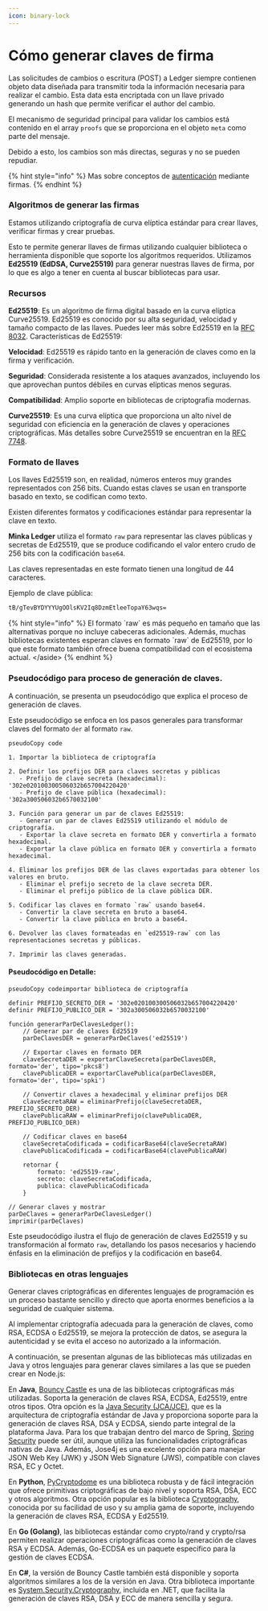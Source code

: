 ```yaml
---
icon: binary-lock
---
```


# Cómo generar claves de firma

Las solicitudes de cambios o escritura (POST) a Ledger siempre contienen objeto data diseñada para transmitir toda la información necesaria para realizar el cambio. Esta data esta encriptada con un llave privado generando un hash que permite verificar el author del cambio.&#x20;

El mecanismo de seguridad principal para validar los cambios está contenido en el array `proofs` que se proporciona en el objeto `meta` como parte del mensaje.&#x20;

Debido a esto, los cambios son más directas, seguras y no se pueden repudiar.&#x20;

{% hint style="info" %}
Mas sobre conceptos de [autenticación](../explicaciones/sobre-seguridad/sobre-autenticacion/autenticacion-mediante-las-firmas.md) mediante firmas.&#x20;
{% endhint %}

### Algoritmos de generar las firmas

Estamos utilizando criptografía de curva elíptica estándar para crear llaves, verificar firmas y crear pruebas.

Esto te permite generar llaves de firmas utilizando cualquier biblioteca o herramienta disponible que soporte los algoritmos requeridos. Utilizamos **Ed25519 (EdDSA, Curve25519)** para generar nuestras llaves de firma, por lo que es algo a tener en cuenta al buscar bibliotecas para usar.

### **Recursos**

**Ed25519**: Es un algoritmo de firma digital basado en la curva elíptica Curve25519. Ed25519 es conocido por su alta seguridad, velocidad y tamaño compacto de las llaves. Puedes leer más sobre Ed25519 en la [RFC 8032](https://datatracker.ietf.org/doc/html/rfc8032). Características de Ed25519:

**Velocidad**: Ed25519 es rápido tanto en la generación de claves como en la firma y verificación.

**Seguridad**: Considerada resistente a los ataques avanzados, incluyendo los que aprovechan puntos débiles en curvas elípticas menos seguras.

**Compatibilidad**: Amplio soporte en bibliotecas de criptografía modernas.

**Curve25519**: Es una curva elíptica que proporciona un alto nivel de seguridad con eficiencia en la generación de claves y operaciones criptográficas. Más detalles sobre Curve25519 se encuentran en la [RFC 7748](https://datatracker.ietf.org/doc/html/rfc7748).

### **Formato de llaves**

Los llaves Ed25519 son, en realidad, números enteros muy grandes representados con 256 bits. Cuando estas claves se usan en transporte basado en texto, se codifican como texto.&#x20;

Existen diferentes formatos y codificaciones estándar para representar la clave en texto.

**Minka Ledger** utiliza el formato `raw` para representar las claves públicas y secretas de Ed25519, que se produce codificando el valor entero crudo de 256 bits con la codificación `base64`.

Las claves representadas en este formato tienen una longitud de 44 caracteres.

Ejemplo de clave pública:

```bash
tB/gTevBYDYYYUgOOlsKV2Iq8DzmEtleeTopaY63wqs=
```

{% hint style="info" %}
El formato \`raw\` es más pequeño en tamaño que las alternativas porque no incluye cabeceras adicionales. Además, muchas bibliotecas existentes esperan claves en formato \`raw\` de Ed25519, por lo que este formato también ofrece buena compatibilidad con el ecosistema actual. \</aside>
{% endhint %}

### Pseudocódigo para proceso de generación de claves.

A continuación, se presenta un pseudocódigo que explica el proceso de generación de claves.&#x20;

Este pseudocódigo se enfoca en los pasos generales para transformar claves del formato `der` al formato `raw`.

```pseudo
pseudoCopy code

1. Importar la biblioteca de criptografía

2. Definir los prefijos DER para claves secretas y públicas
   - Prefijo de clave secreta (hexadecimal): '302e020100300506032b657004220420'
   - Prefijo de clave pública (hexadecimal): '302a300506032b6570032100'

3. Función para generar un par de claves Ed25519:
   - Generar un par de claves Ed25519 utilizando el módulo de criptografía.
   - Exportar la clave secreta en formato DER y convertirla a formato hexadecimal.
   - Exportar la clave pública en formato DER y convertirla a formato hexadecimal.

4. Eliminar los prefijos DER de las claves exportadas para obtener los valores en bruto.
   - Eliminar el prefijo secreto de la clave secreta DER.
   - Eliminar el prefijo público de la clave pública DER.

5. Codificar las claves en formato `raw` usando base64.
   - Convertir la clave secreta en bruto a base64.
   - Convertir la clave pública en bruto a base64.

6. Devolver las claves formateadas en `ed25519-raw` con las representaciones secretas y públicas.

7. Imprimir las claves generadas.
```

#### Pseudocódigo en Detalle:

```pseudo
pseudoCopy codeimportar biblioteca de criptografía

definir PREFIJO_SECRETO_DER = '302e020100300506032b657004220420'
definir PREFIJO_PUBLICO_DER = '302a300506032b6570032100'

función generarParDeClavesLedger():
    // Generar par de claves Ed25519
    parDeClavesDER = generarParDeClaves('ed25519')
    
    // Exportar claves en formato DER
    claveSecretaDER = exportarClaveSecreta(parDeClavesDER, formato='der', tipo='pkcs8')
    clavePublicaDER = exportarClavePublica(parDeClavesDER, formato='der', tipo='spki')
    
    // Convertir claves a hexadecimal y eliminar prefijos DER
    claveSecretaRAW = eliminarPrefijo(claveSecretaDER, PREFIJO_SECRETO_DER)
    clavePublicaRAW = eliminarPrefijo(clavePublicaDER, PREFIJO_PUBLICO_DER)
    
    // Codificar claves en base64
    claveSecretaCodificada = codificarBase64(claveSecretaRAW)
    clavePublicaCodificada = codificarBase64(clavePublicaRAW)
    
    retornar {
        formato: 'ed25519-raw',
        secreto: claveSecretaCodificada,
        publica: clavePublicaCodificada
    }

// Generar claves y mostrar
parDeClaves = generarParDeClavesLedger()
imprimir(parDeClaves)
```

Este pseudocódigo ilustra el flujo de generación de claves Ed25519 y su transformación al formato `raw`, detallando los pasos necesarios y haciendo énfasis en la eliminación de prefijos y la codificación en base64.

### Bibliotecas en otras lenguajes

Generar claves criptográficas en diferentes lenguajes de programación es un proceso bastante sencillo y directo que aporta enormes beneficios a la seguridad de cualquier sistema.

Al implementar criptografía adecuada para la generación de claves, como RSA, ECDSA o Ed25519, se mejora la protección de datos, se asegura la autenticidad y se evita el acceso no autorizado a la información.&#x20;

A continuación, se presentan algunas de las bibliotecas más utilizadas en Java y otros lenguajes para generar claves similares a las que se pueden crear en Node.js:

En **Java**, [Bouncy Castle](https://www.bouncycastle.org/) es una de las bibliotecas criptográficas más utilizadas. Soporta la generación de claves RSA, ECDSA, Ed25519, entre otros tipos. Otra opción es la [Java Security (JCA/JCE)](https://docs.oracle.com/javase/8/docs/technotes/guides/security/crypto/CryptoSpec.html), que es la arquitectura de criptografía estándar de Java y proporciona soporte para la generación de claves RSA, DSA y ECDSA, siendo parte integral de la plataforma Java. Para los que trabajan dentro del marco de Spring, [Spring Security](https://spring.io/projects/spring-security) puede ser útil, aunque utiliza las funcionalidades criptográficas nativas de Java. Además, Jose4j es una excelente opción para manejar JSON Web Key (JWK) y JSON Web Signature (JWS), compatible con claves RSA, EC y Octet.

En **Python**, [PyCryptodome](https://pycryptodome.readthedocs.io/) es una biblioteca robusta y de fácil integración que ofrece primitivas criptográficas de bajo nivel y soporta RSA, DSA, ECC y otros algoritmos. Otra opción popular es la biblioteca [Cryptography](https://cryptography.io/), conocida por su facilidad de uso y su amplia gama de soporte, incluyendo la generación de claves RSA, ECDSA y Ed25519.

En **Go (Golang)**, las bibliotecas estándar como crypto/rand y crypto/rsa permiten realizar operaciones criptográficas como la generación de claves RSA y ECDSA. Además, Go-ECDSA es un paquete específico para la gestión de claves ECDSA.

En **C#**, la versión de Bouncy Castle también está disponible y soporta algoritmos similares a los de la versión en Java. Otra biblioteca importante es [System.Security.Cryptography](https://learn.microsoft.com/en-us/dotnet/api/system.security.cryptography?view=net-7.0), incluida en .NET, que facilita la generación de claves RSA, DSA y ECC de manera sencilla y segura.
